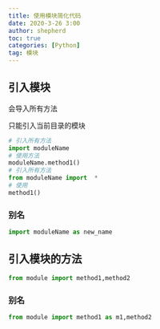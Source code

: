 ```yaml
---
title: 使用模块简化代码
date: 2020-3-26 3:00
author: shepherd
toc: true
categories: [Python]
tag: 模块
---
```


## 引入模块

会导入所有方法

只能引入当前目录的模块

```python
# 引入所有方法
import moduleName
# 使用方法
moduleName.method1()
# 引入所有方法
from moduleName import  *
# 使用
method1()
```

<!-- more -->

### 别名

```python
import moduleName as new_name
```

## 引入模块的方法

```python
from module import method1,method2
```

### 别名

```python
from module import method1 as m1,method2
```

